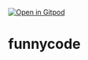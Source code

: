[![Open in Gitpod](https://gitpod.io/button/open-in-gitpod.svg)](https://gitpod.io/#<your-repository-url>)
# funnycode
